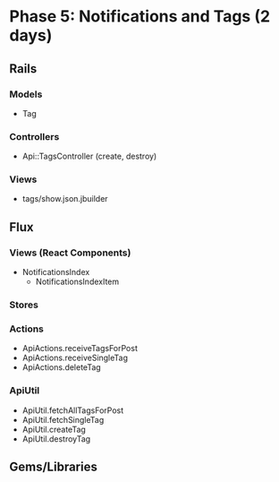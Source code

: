 # Phase 5: Notifications and Tags (2 days)

## Rails
### Models
* Tag

### Controllers
* Api::TagsController (create, destroy)

### Views
* tags/show.json.jbuilder

## Flux
### Views (React Components)
  * NotificationsIndex
    - NotificationsIndexItem

### Stores

### Actions
* ApiActions.receiveTagsForPost
* ApiActions.receiveSingleTag
* ApiActions.deleteTag

### ApiUtil
* ApiUtil.fetchAllTagsForPost
* ApiUtil.fetchSingleTag
* ApiUtil.createTag
* ApiUtil.destroyTag

## Gems/Libraries
